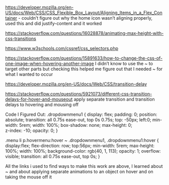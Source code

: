 https://developer.mozilla.org/en-US/docs/Web/CSS/CSS_Flexible_Box_Layout/Aligning_Items_in_a_Flex_Container - couldn’t figure out why the home icon wasn’t aligning properly, used this and did justify-content and it worked

https://stackoverflow.com/questions/16028878/animating-max-height-with-css-transitions 

https://www.w3schools.com/cssref/css_selectors.php 

https://stackoverflow.com/questions/15891633/how-to-change-the-css-of-one-image-when-hovering-another-image 
I didn’t know to use the ~ to target other parts but checking this helped me figure out that I needed ~ for what I wanted to occur

https://developer.mozilla.org/en-US/docs/Web/CSS/transition-delay 

https://stackoverflow.com/questions/5921073/different-css-transition-delays-for-hover-and-mouseout apply separate transition and transition delays to hovering and mousing off

Code I Figured Out: 
.dropdownmenu1 {
    display: flex;
    padding: 0;
    position: absolute;
    transition: all 0.75s ease-out, top 0s 0.75s;
    top: -50px;
    left:0;
    min-width: 5rem;
    width: 100%;
    box-shadow: none;
    max-height: 0;  
    z-index: -10;
    opacity: 0;
}

  .menu li p.hovermenu:hover ~ .dropdownmenu1,
  .dropdownmenu1:hover
  {
    display:flex;
    flex-direction: row;
    top:56px;
    min-width: 5rem;
    max-height: 100%;
    width: 100%;
    background-color: rgb(40, 1, 113);
    opacity: 1;
    overflow: visible;
    transition: all 0.75s ease-out, top 0s;
  }

All the links i used to find ways to make this work are above, I learned about ~ and about applying separate animations to an object on hover and on taking the mouse off it
